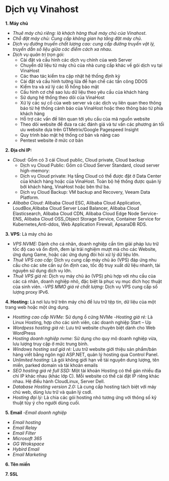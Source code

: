 # Dịch vụ Vinahost
**1. Máy chủ**
- *Thuê máy chủ riêng: là khách hàng thuê máy chủ của Vinahost*.
- *Chỗ đặt máy chủ: Cung cấp không gian hạ tầng đặt máy chủ*.
- *Dịch vụ đường truyền chất lượng cao: cung cấp đường truyền vật lý, truyền dẫn số liệu giữa các điểm cách xa nhau*.
- *Dịch vụ quản trị trọn gói:*
    - Cài đặt và cấu hình các dịch vụ chính của web Server
    - Chuyển dữ liệu từ máy chủ của nhà cung cấp khác về gói dịch vụ tại VinaHost
    - Các thao tác kiểm tra cập nhật hệ thống định kỳ
    - Cài đặt và cấu hình tường lửa để hạn chế các tấn công DDOS
    - Kiểm tra và xử lý các lỗ hổng bảo mật
    - 	Cấu hình cơ chế sao lưu dữ liệu theo yêu cầu của khách hàng 
    - 	Sử dụng hệ thống theo dõi của VinaHost 
    - 	Xử lý các sự cố của web server và các dịch vụ liên quan theo thông báo từ hệ thống cảnh báo của VinaHost hoặc theo thông báo từ phía khách hàng
    - 	 Hỗ trợ các vấn đề liên quan tới yêu cầu của mã nguồn website
    - Theo dõi website để đưa ra các đánh giá và tư vấn các phương án tối ưu website dựa trên GTMetrix/Google Pagespeed Insight
    - Quy trình bảo mật hệ thống cơ bản và nâng cao
    - Pentest website ở mức cơ bản
      
**2. Địa chỉ IP:**
- *Cloud:* Gồm có 3 cái Cloud public, Cloud private, Cloud backup
    - Dịch vụ Cloud Public: Gồm có Cloud Server Standard, cloud server high-memory:
    - Dịch vụ Cloud private: Hạ tầng Cloud có thể được đặt ở Data Center của khách hàng hoặc của VinaHost. Toàn bộ hệ thống được quản lý bởi khách hàng, VinaHost hoặc bên thứ ba.
    - Dịch vụ Cloud Backup: VM backup and Recovery, Veeam Data Platform.
- *Alibaba Cloud*: Alibaba Cloud ESC, Alibaba Cloud Application, 
LoudBox,Alibaba Cloud Server Load Balancer, Alibaba Cloud Elasticsearch, Alibaba Cloud CDN, Alibaba Cloud Edge Node Service-ENS, Alibaba Cloud OSS_Object Storage Service, Container Service for Kubernetes,Anti-ddos, Web Application Firewall, ApsaraDB RDS.

**3. VPS**: Là máy chủ ảo
- *VPS NVME:* Dành cho cá nhân, doanh nghiệp cần tìm giải pháp lưu trữ tốc độ cao và ổn định, đem lại trải nghiệm mượt mà cho các Website, ứng dụng Game, hoặc các ứng dụng đòi hỏi xử lý dữ liệu lớn.
- *Thuê VPS cao cấp:* Dịch vụ cung cấp máy chủ ảo (VPS) đáp ứng nhu cầu cho các site cần sự ổn định cao, tốc độ truy xuất dữ liệu nhanh, tài nguyên sử dụng dịch vụ lớn.
- *Thuê VPS giá rẻ:* Dịch vụ máy chủ ảo (VPS) phù hợp với nhu cầu của các cá nhân, doanh nghiệp nhỏ, đặc biệt là phục vụ mục đích học thuật của sinh viên.
-*VPS MMO giá rẻ chất lượng:* Dịch vụ VPS cung cấp số lượng proxy IPv6.
  
**4. Hosting:** Là nơi lưu trữ trên máy chủ để lưu trữ tệp tin, dữ liệu của một trang web hoặc một ứng dụng. 
- *Hostting cao cấp NVMe:* Sử dụng ổ cứng NVMe
-*Hosting giá rẻ:* Là Linux Hosting, hợp cho các sinh viên, các doanh nghiệp Start – Up
- *Wordpess hosting giá rẻ:* Lưu trữ website chuyên biệt dành cho Web WordPress
- *Hosting doanh nghiệp nvme:* Sử dụng cho quy mô doanh nghiệp vừa, lưu lượng truy cập ở mức trung bình.
- *Windows hosting ssd giá rẻ:* Lưu trữ website giới thiệu sản phẩm/bán hàng viết bằng ngôn ngữ ASP.NET, quản lý hosting qua Control Panel. 
- *Unlimited hosting:* Là gói không giới hạn về tài nguyên dung lượng, tên miền, parked domain và tài khoản emails
- *SEO hosting giá rẻ full SSD:* Một tài khoản Hosting có thể gán nhiều địa chỉ IP khác nhau (khác lớp C). Mỗi website có thể cài đặt IP riêng khác nhau. Hệ điều hành CloudLinux, Server Dell. 
- *Database Hosting version 2.0:* Là cung cấp hosting tách biệt với máy chủ web, dùng lưu trữ và quản lý csdl. 
- *Hosting đại lý:* Là chia các gói hosting nhỏ tương ứng với thông số kỹ thuật tùy ý cho ngưởi dùng cuối.
  
**5. Email**
-*Email doanh nghiệp*
- *Email hosting*
- *Email Relay*
- *Email Filter*
- *Microsoft 365*
- *GG Wrokspace*
- *Hybird Email*
- *Email Marketing*
  
**6. Tên miền**

**7. SSL**
  

